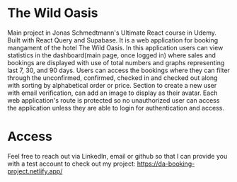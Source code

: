 # The Wild Oasis
Main project in Jonas Schmedtmann's Ultimate React course in Udemy. Built with React Query and Supabase.
It is a web application for booking mangament of the hotel The Wild Oasis. In this application users
can view statistics in the dashboard(main page, once logged in) where sales and bookings are displayed
with use of total numbers and graphs representing last 7, 30, and 90 days. Users can access the bookings
where they can filter through the unconfirmed, confirmed, checked in and checked out along with sorting
by alphabetical order or price. Section to create a new user with email verification, can add an image 
to display as their avatar. Each web application's route is protected so no unauthorized user can access 
the application unless they are able to login for authentication and access.
# Access
Feel free to reach out via LinkedIn, email or github so that I can provide you with a test account to 
check out my project: https://da-booking-project.netlify.app/

